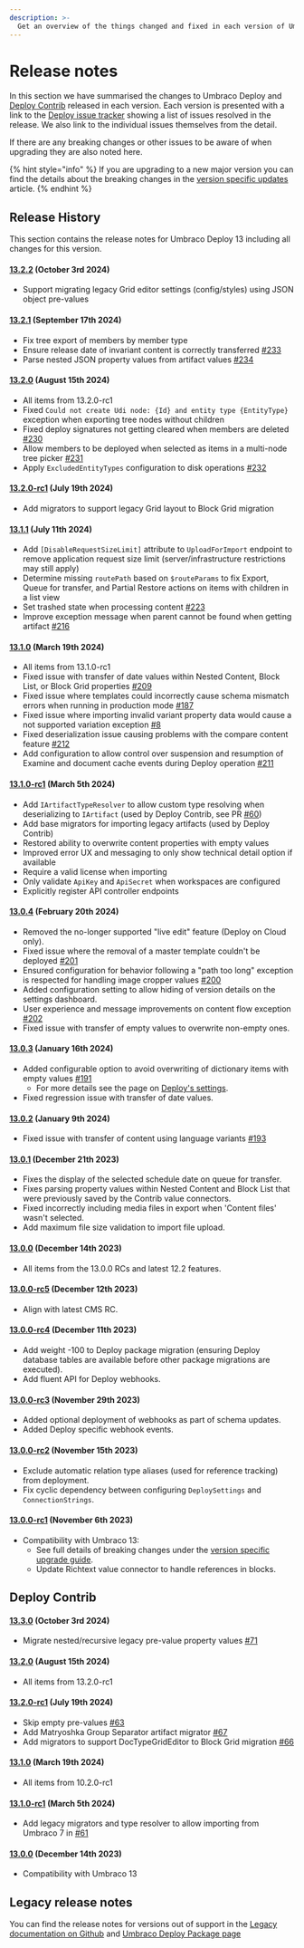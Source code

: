 ```yaml
---
description: >-
  Get an overview of the things changed and fixed in each version of Umbraco Deploy.
---
```


# Release notes

In this section we have summarised the changes to Umbraco Deploy and [Deploy Contrib](https://github.com/umbraco/Umbraco.Deploy.Contrib) released in each version. Each version is presented with a link to the [Deploy issue tracker](https://github.com/umbraco/Umbraco.Deploy.Issues/issues) showing a list of issues resolved in the release. We also link to the individual issues themselves from the detail.

If there are any breaking changes or other issues to be aware of when upgrading they are also noted here.

{% hint style="info" %}
If you are upgrading to a new major version you can find the details about the breaking changes in the [version specific updates](upgrades/version-specific.md) article.
{% endhint %}

## Release History

This section contains the release notes for Umbraco Deploy 13 including all changes for this version.

#### [13.2.2](https://github.com/umbraco/Umbraco.Deploy.Issues/issues?q=is%3Aissue+is%3Aclosed+label%3Arelease%2F13.2.2) (October 3rd 2024)

* Support migrating legacy Grid editor settings (config/styles) using JSON object pre-values

#### [13.2.1](https://github.com/umbraco/Umbraco.Deploy.Issues/issues?q=is%3Aissue+is%3Aclosed+label%3Arelease%2F13.2.1) (September 17th 2024)

* Fix tree export of members by member type
* Ensure release date of invariant content is correctly transferred [#233](https://github.com/umbraco/Umbraco.Deploy.Issues/issues/233)
* Parse nested JSON property values from artifact values [#234](https://github.com/umbraco/Umbraco.Deploy.Issues/issues/234)

#### [13.2.0](https://github.com/umbraco/Umbraco.Deploy.Issues/issues?q=is%3Aissue+is%3Aclosed+label%3Arelease%2F13.2.0) (August 15th 2024)

* All items from 13.2.0-rc1
* Fixed `Could not create Udi node: {Id} and entity type {EntityType}` exception when exporting tree nodes without children
* Fixed deploy signatures not getting cleared when members are deleted [#230](https://github.com/umbraco/Umbraco.Deploy.Issues/issues/230)
* Allow members to be deployed when selected as items in a multi-node tree picker [#231](https://github.com/umbraco/Umbraco.Deploy.Issues/issues/231)
* Apply `ExcludedEntityTypes` configuration to disk operations [#232](https://github.com/umbraco/Umbraco.Deploy.Issues/issues/232)

#### [13.2.0-rc1](https://github.com/umbraco/Umbraco.Deploy.Issues/issues?q=is%3Aissue+is%3Aclosed+label%3Arelease%2F13.2.0) (July 19th 2024)

* Add migrators to support legacy Grid layout to Block Grid migration

#### [13.1.1](https://github.com/umbraco/Umbraco.Deploy.Issues/issues?q=is%3Aissue+is%3Aclosed+label%3Arelease%2F13.1.1) (July 11th 2024)

* Add `[DisableRequestSizeLimit]` attribute to `UploadForImport` endpoint to remove application request size limit (server/infrastructure restrictions may still apply)
* Determine missing `routePath` based on `$routeParams` to fix Export, Queue for transfer, and Partial Restore actions on items with children in a list view
* Set trashed state when processing content [#223](https://github.com/umbraco/Umbraco.Deploy.Issues/issues/223)
* Improve exception message when parent cannot be found when getting artifact [#216](https://github.com/umbraco/Umbraco.Deploy.Issues/issues/216)

#### [13.1.0](https://github.com/umbraco/Umbraco.Deploy.Issues/issues?q=is%3Aissue+is%3Aclosed+label%3Arelease%2F13.1.0) (March 19th 2024)

* All items from 13.1.0-rc1
* Fixed issue with transfer of date values within Nested Content, Block List, or Block Grid properties [#209](https://github.com/umbraco/Umbraco.Deploy.Issues/issues/209)
* Fixed issue where templates could incorrectly cause schema mismatch errors when running in production mode [#187](https://github.com/umbraco/Umbraco.Deploy.Issues/issues/187)
* Fixed issue where importing invalid variant property data would cause a not supported variation exception [#8](https://github.com/umbraco/Umbraco.Deploy.Issues/issues/8)
* Fixed deserialization issue causing problems with the compare content feature [#212](https://github.com/umbraco/Umbraco.Deploy.Issues/issues/212)
* Add configuration to allow control over suspension and resumption of Examine and document cache events during Deploy operation [#211](https://github.com/umbraco/Umbraco.Deploy.Issues/issues/211)

#### [13.1.0-rc1](https://github.com/umbraco/Umbraco.Deploy.Issues/issues?q=is%3Aissue+is%3Aclosed+label%3Arelease%2F13.1.0) (March 5th 2024)

* Add `IArtifactTypeResolver` to allow custom type resolving when deserializing to `IArtifact` (used by Deploy Contrib, see PR [#60](https://github.com/umbraco/Umbraco.Deploy.Contrib/pull/61))
* Add base migrators for importing legacy artifacts (used by Deploy Contrib)
* Restored ability to overwrite content properties with empty values
* Improved error UX and messaging to only show technical detail option if available
* Require a valid license when importing
* Only validate `ApiKey` and `ApiSecret` when workspaces are configured
* Explicitly register API controller endpoints

#### [13.0.4](https://github.com/umbraco/Umbraco.Deploy.Issues/issues?q=is%3Aissue+is%3Aclosed+label%3Arelease%2F13.0.4) (February 20th 2024)

* Removed the no-longer supported "live edit" feature (Deploy on Cloud only).
* Fixed issue where the removal of a master template couldn't be deployed [#201](https://github.com/umbraco/Umbraco.Deploy.Issues/issues/201)
* Ensured configuration for behavior following a "path too long" exception is respected for handling image cropper values [#200](https://github.com/umbraco/Umbraco.Deploy.Issues/issues/200)
* Added configuration setting to allow hiding of version details on the settings dashboard.
* User experience and message improvements on content flow exception [#202](https://github.com/umbraco/Umbraco.Deploy.Issues/issues/202)
* Fixed issue with transfer of empty values to overwrite non-empty ones.

#### [13.0.3](https://github.com/umbraco/Umbraco.Deploy.Issues/issues?q=is%3Aissue+is%3Aclosed+label%3Arelease%2F13.0.3) (January 16th 2024)

* Added configurable option to avoid overwriting of dictionary items with empty values [#191](https://github.com/umbraco/Umbraco.Deploy.Issues/issues/191)
    * For more details see the page on [Deploy's settings](./getting-started/deploy-settings.md).
* Fixed regression issue with transfer of date values.

#### [13.0.2](https://github.com/umbraco/Umbraco.Deploy.Issues/issues?q=is%3Aissue+is%3Aclosed+label%3Arelease%2F13.0.2) (January 9th 2024)

* Fixed issue with transfer of content using language variants [#193](https://github.com/umbraco/Umbraco.Deploy.Issues/issues/193)

#### [13.0.1](https://github.com/umbraco/Umbraco.Deploy.Issues/issues?q=is%3Aissue+is%3Aclosed+label%3Arelease%2F13.0.1) (December 21th 2023)

* Fixes the display of the selected schedule date on queue for transfer.
* Fixes parsing property values within Nested Content and Block List that were previously saved by the Contrib value connectors.
* Fixed incorrectly including media files in export when 'Content files' wasn't selected.
* Add maximum file size validation to import file upload.

#### [13.0.0](https://github.com/umbraco/Umbraco.Deploy.Issues/issues?q=is%3Aissue+is%3Aclosed+label%3Arelease%2F13.0.0) (December 14th 2023)

* All items from the 13.0.0 RCs and latest 12.2 features.

#### [13.0.0-rc5](https://github.com/umbraco/Umbraco.Deploy.Issues/issues?q=is%3Aissue+is%3Aclosed+label%3Arelease%2F13.0.0) (December 12th 2023)

* Align with latest CMS RC.

#### [13.0.0-rc4](https://github.com/umbraco/Umbraco.Deploy.Issues/issues?q=is%3Aissue+is%3Aclosed+label%3Arelease%2F13.0.0) (December 11th 2023)

* Add weight -100 to Deploy package migration (ensuring Deploy database tables are available before other package migrations are executed).
* Add fluent API for Deploy webhooks.

#### [13.0.0-rc3](https://github.com/umbraco/Umbraco.Deploy.Issues/issues?q=is%3Aissue+is%3Aclosed+label%3Arelease%2F13.0.0) (November 29th 2023)

* Added optional deployment of webhooks as part of schema updates.
* Added Deploy specific webhook events.

#### [13.0.0-rc2](https://github.com/umbraco/Umbraco.Deploy.Issues/issues?q=is%3Aissue+is%3Aclosed+label%3Arelease%2F13.0.0) (November 15th 2023)

* Exclude automatic relation type aliases (used for reference tracking) from deployment.
* Fix cyclic dependency between configuring `DeploySettings` and `ConnectionStrings`.

#### [13.0.0-rc1](https://github.com/umbraco/Umbraco.Deploy.Issues/issues?q=is%3Aissue+is%3Aclosed+label%3Arelease%2F13.0.0) (November 6th 2023)

* Compatibility with Umbraco 13:
  * See full details of breaking changes under the [version specific upgrade guide](upgrades/version-specific.md).
  * Update Richtext value connector to handle references in blocks.

## Deploy Contrib

#### [13.3.0](https://github.com/umbraco/Umbraco.Deploy.Contrib/releases/tag/release-13.3.0) (October 3rd 2024)

* Migrate nested/recursive legacy pre-value property values [#71](https://github.com/umbraco/Umbraco.Deploy.Contrib/pull/71)

#### [13.2.0](https://github.com/umbraco/Umbraco.Deploy.Contrib/releases/tag/release-13.2.0) (August 15th 2024)

* All items from 13.2.0-rc1

#### [13.2.0-rc1](https://github.com/umbraco/Umbraco.Deploy.Contrib/releases/tag/release-13.2.0-rc1) (July 19th 2024)

* Skip empty pre-values [#63](https://github.com/umbraco/Umbraco.Deploy.Contrib/pull/63)
* Add Matryoshka Group Separator artifact migrator [#67](https://github.com/umbraco/Umbraco.Deploy.Contrib/pull/67)
* Add migrators to support DocTypeGridEditor to Block Grid migration [#66](https://github.com/umbraco/Umbraco.Deploy.Contrib/pull/66)

#### [13.1.0](https://github.com/umbraco/Umbraco.Deploy.Contrib/releases/tag/release-13.1.0) (March 19th 2024)

* All items from 10.2.0-rc1

#### [13.1.0-rc1](https://github.com/umbraco/Umbraco.Deploy.Contrib/releases/tag/release-13.1.0-rc1) (March 5th 2024)

* Add legacy migrators and type resolver to allow importing from Umbraco 7 in [#61](https://github.com/umbraco/Umbraco.Deploy.Contrib/pull/61)

#### [13.0.0](https://github.com/umbraco/Umbraco.Deploy.Contrib/releases/tag/release-13.0.0) (December 14th 2023)

* Compatibility with Umbraco 13

## Legacy release notes

You can find the release notes for versions out of support in the [Legacy documentation on Github](https://github.com/umbraco/UmbracoDocs/blob/umbraco-eol-versions/11/umbraco-deploy/release-notes.md) and [Umbraco Deploy Package page](https://our.umbraco.com/packages/developer-tools/umbraco-deploy/)

